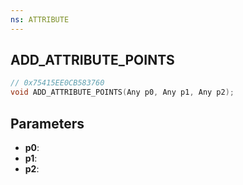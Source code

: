 ```yaml
---
ns: ATTRIBUTE
---
```

## ADD_ATTRIBUTE_POINTS

```c
// 0x75415EE0CB583760
void ADD_ATTRIBUTE_POINTS(Any p0, Any p1, Any p2);
```

## Parameters
* **p0**:
* **p1**:
* **p2**:
